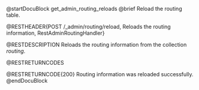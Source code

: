
@startDocuBlock get_admin_routing_reloads
@brief Reload the routing table.

@RESTHEADER{POST /_admin/routing/reload, Reloads the routing information, RestAdminRoutingHandler}

@RESTDESCRIPTION
Reloads the routing information from the collection *routing*.

@RESTRETURNCODES

@RESTRETURNCODE{200}
Routing information was reloaded successfully.
@endDocuBlock
